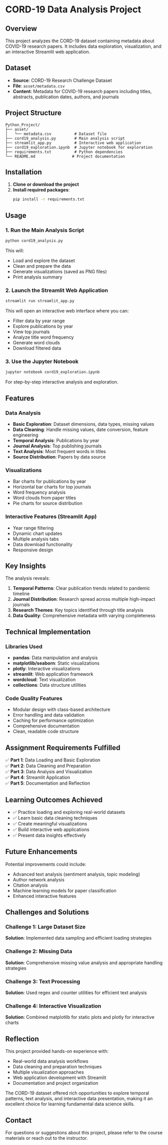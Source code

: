 # CORD-19 Data Analysis Project

## Overview
This project analyzes the CORD-19 dataset containing metadata about COVID-19 research papers. It includes data exploration, visualization, and an interactive Streamlit web application.

## Dataset
- **Source**: CORD-19 Research Challenge Dataset
- **File**: `asset/metadata.csv`
- **Content**: Metadata for COVID-19 research papers including titles, abstracts, publication dates, authors, and journals

## Project Structure
```
Python_Project/
├── asset/
│   └── metadata.csv          # Dataset file
├── cord19_analysis.py        # Main analysis script
├── streamlit_app.py          # Interactive web application
├── cord19_exploration.ipynb  # Jupyter notebook for exploration
├── requirements.txt          # Python dependencies
└── README.md                # Project documentation
```

## Installation

1. **Clone or download the project**
2. **Install required packages**:
   ```bash
   pip install -r requirements.txt
   ```

## Usage

### 1. Run the Main Analysis Script
```bash
python cord19_analysis.py
```
This will:
- Load and explore the dataset
- Clean and prepare the data
- Generate visualizations (saved as PNG files)
- Print analysis summary

### 2. Launch the Streamlit Web Application
```bash
streamlit run streamlit_app.py
```
This will open an interactive web interface where you can:
- Filter data by year range
- Explore publications by year
- View top journals
- Analyze title word frequency
- Generate word clouds
- Download filtered data

### 3. Use the Jupyter Notebook
```bash
jupyter notebook cord19_exploration.ipynb
```
For step-by-step interactive analysis and exploration.

## Features

### Data Analysis
- **Basic Exploration**: Dataset dimensions, data types, missing values
- **Data Cleaning**: Handle missing values, date conversion, feature engineering
- **Temporal Analysis**: Publications by year
- **Journal Analysis**: Top publishing journals
- **Text Analysis**: Most frequent words in titles
- **Source Distribution**: Papers by data source

### Visualizations
- Bar charts for publications by year
- Horizontal bar charts for top journals
- Word frequency analysis
- Word clouds from paper titles
- Pie charts for source distribution

### Interactive Features (Streamlit App)
- Year range filtering
- Dynamic chart updates
- Multiple analysis tabs
- Data download functionality
- Responsive design

## Key Insights

The analysis reveals:
1. **Temporal Patterns**: Clear publication trends related to pandemic timeline
2. **Journal Distribution**: Research spread across multiple high-impact journals
3. **Research Themes**: Key topics identified through title analysis
4. **Data Quality**: Comprehensive metadata with varying completeness

## Technical Implementation

### Libraries Used
- **pandas**: Data manipulation and analysis
- **matplotlib/seaborn**: Static visualizations
- **plotly**: Interactive visualizations
- **streamlit**: Web application framework
- **wordcloud**: Text visualization
- **collections**: Data structure utilities

### Code Quality Features
- Modular design with class-based architecture
- Error handling and data validation
- Caching for performance optimization
- Comprehensive documentation
- Clean, readable code structure

## Assignment Requirements Fulfilled

✅ **Part 1**: Data Loading and Basic Exploration  
✅ **Part 2**: Data Cleaning and Preparation  
✅ **Part 3**: Data Analysis and Visualization  
✅ **Part 4**: Streamlit Application  
✅ **Part 5**: Documentation and Reflection  

## Learning Outcomes Achieved

- ✅ Practice loading and exploring real-world datasets
- ✅ Learn basic data cleaning techniques
- ✅ Create meaningful visualizations
- ✅ Build interactive web applications
- ✅ Present data insights effectively

## Future Enhancements

Potential improvements could include:
- Advanced text analysis (sentiment analysis, topic modeling)
- Author network analysis
- Citation analysis
- Machine learning models for paper classification
- Enhanced interactive features

## Challenges and Solutions

### Challenge 1: Large Dataset Size
**Solution**: Implemented data sampling and efficient loading strategies

### Challenge 2: Missing Data
**Solution**: Comprehensive missing value analysis and appropriate handling strategies

### Challenge 3: Text Processing
**Solution**: Used regex and counter utilities for efficient text analysis

### Challenge 4: Interactive Visualization
**Solution**: Combined matplotlib for static plots and plotly for interactive charts

## Reflection

This project provided hands-on experience with:
- Real-world data analysis workflows
- Data cleaning and preparation techniques
- Multiple visualization approaches
- Web application development with Streamlit
- Documentation and project organization

The CORD-19 dataset offered rich opportunities to explore temporal patterns, text analysis, and interactive data presentation, making it an excellent choice for learning fundamental data science skills.

## Contact

For questions or suggestions about this project, please refer to the course materials or reach out to the instructor.